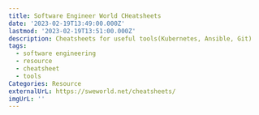 ```yaml
---
title: Software Engineer World CHeatsheets
date: '2023-02-19T13:49:00.000Z'
lastmod: '2023-02-19T13:51:00.000Z'
description: Cheatsheets for useful tools(Kubernetes, Ansible, Git)
tags:
  - software engineering
  - resource
  - cheatsheet
  - tools
Categories: Resource
externalUrL: https://sweworld.net/cheatsheets/
imgUrL: ''
---
```


